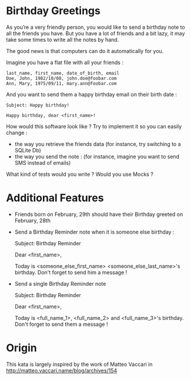  # Birthday Greetings

As you’re a very friendly person, you would like to send a birthday note to all the friends you have. But you have a lot of friends and a bit lazy, it may take some times to write all the notes by hand.

The good news is that computers can do it automatically for you.

Imagine you have a flat file with all your friends :

    last_name, first_name, date_of_birth, email
    Doe, John, 1982/10/08, john.doe@foobar.com
    Ann, Mary, 1975/09/11, mary.ann@foobar.com

And you want to send them a happy birthday email on their birth date :

    Subject: Happy birthday!

    Happy birthday, dear <first_name>!

How would this software look like ? Try to implement it so you can easily change :

* the way you retrieve the friends data (for instance, try switching to a SQLite Db)
* the way you send the note : (for instance, imagine you want to send SMS instead of emails)

What kind of tests would you write ? Would you use Mocks ?

# Additional Features

* Friends born on February, 29th should have their Birthday greeted on February, 28th

* Send a Birthday Reminder note when it is someone else birthday :

    Subject: Birthday Reminder

    Dear <first_name>,

    Today is <someone_else_first_name> <someone_else_last_name>'s birthday.
    Don't forget to send him a message !

* Send a single Birthday Reminder note

    Subject: Birthday Reminder

    Dear <first_name>,

    Today is <full_name_1>, <full_name_2> and <full_name_3>'s birthday.
    Don't forget to send them a message !

# Origin

This kata is largely inspired by the work of Matteo Vaccari in http://matteo.vaccari.name/blog/archives/154